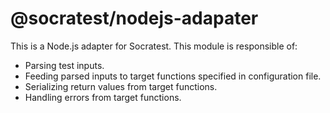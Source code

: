 # @socratest/nodejs-adapater

This is a Node.js adapter for Socratest.
This module is responsible of:
  - Parsing test inputs.
  - Feeding parsed inputs to target functions specified in configuration file.
  - Serializing return values from target functions.
  - Handling errors from target functions.
